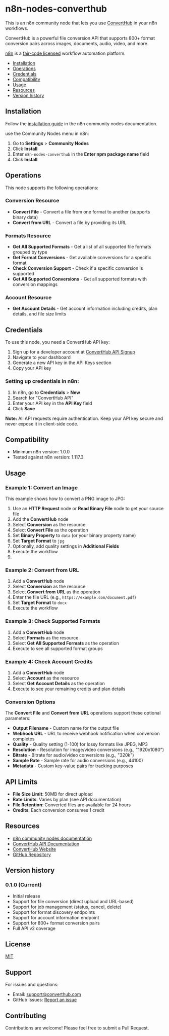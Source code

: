 # n8n-nodes-converthub

This is an n8n community node that lets you use [ConvertHub](https://converthub.com) in your n8n workflows.

ConvertHub is a powerful file conversion API that supports 800+ format conversion pairs across images, documents, audio, video, and more.

[n8n](https://n8n.io/) is a [fair-code licensed](https://docs.n8n.io/sustainable-use-license/) workflow automation platform.

- [Installation](#installation)
- [Operations](#operations)
- [Credentials](#credentials)
- [Compatibility](#compatibility)
- [Usage](#usage)
- [Resources](#resources)
- [Version history](#version-history)

## Installation

Follow the [installation guide](https://docs.n8n.io/integrations/community-nodes/installation/) in the n8n community nodes documentation.

use the Community Nodes menu in n8n:

1. Go to **Settings** > **Community Nodes**
2. Click **Install**
3. Enter `n8n-nodes-converthub` in the **Enter npm package name** field
4. Click **Install**

## Operations

This node supports the following operations:

### Conversion Resource
- **Convert File** - Convert a file from one format to another (supports binary data)
- **Convert from URL** - Convert a file by providing its URL

### Formats Resource
- **Get All Supported Formats** - Get a list of all supported file formats grouped by type
- **Get Format Conversions** - Get available conversions for a specific format
- **Check Conversion Support** - Check if a specific conversion is supported
- **Get All Supported Conversions** - Get all supported formats with conversion mappings

### Account Resource
- **Get Account Details** - Get account information including credits, plan details, and file size limits

## Credentials

To use this node, you need a ConvertHub API key:

1. Sign up for a developer account at [ConvertHub API Signup](https://converthub.com/api/signup)
2. Navigate to your dashboard
3. Generate a new API key in the API Keys section
4. Copy your API key

### Setting up credentials in n8n:

1. In n8n, go to **Credentials** > **New**
2. Search for "ConvertHub API"
3. Enter your API key in the **API Key** field
4. Click **Save**

**Note:** All API requests require authentication. Keep your API key secure and never expose it in client-side code.

## Compatibility

- Minimum n8n version: 1.0.0
- Tested against n8n version: 1.117.3

## Usage

### Example 1: Convert an Image

This example shows how to convert a PNG image to JPG:

1. Use an **HTTP Request** node or **Read Binary File** node to get your source file
2. Add the **ConvertHub** node
3. Select **Conversion** as the resource
4. Select **Convert File** as the operation
5. Set **Binary Property** to `data` (or your binary property name)
6. Set **Target Format** to `jpg`
7. Optionally, add quality settings in **Additional Fields**
8. Execute the workflow
9. 
### Example 2: Convert from URL

1. Add a **ConvertHub** node
2. Select **Conversion** as the resource
3. Select **Convert from URL** as the operation
4. Enter the file URL (e.g., `https://example.com/document.pdf`)
5. Set **Target Format** to `docx`
6. Execute the workflow

### Example 3: Check Supported Formats

1. Add a **ConvertHub** node
2. Select **Formats** as the resource
3. Select **Get All Supported Formats** as the operation
4. Execute to see all supported format groups

### Example 4: Check Account Credits

1. Add a **ConvertHub** node
2. Select **Account** as the resource
3. Select **Get Account Details** as the operation
4. Execute to see your remaining credits and plan details

### Conversion Options

The **Convert File** and **Convert from URL** operations support these optional parameters:

- **Output Filename** - Custom name for the output file
- **Webhook URL** - URL to receive webhook notification when conversion completes
- **Quality** - Quality setting (1-100) for lossy formats like JPEG, MP3
- **Resolution** - Resolution for image/video conversions (e.g., "1920x1080")
- **Bitrate** - Bitrate for audio/video conversions (e.g., "320k")
- **Sample Rate** - Sample rate for audio conversions (e.g., 44100)
- **Metadata** - Custom key-value pairs for tracking purposes

## API Limits

- **File Size Limit**: 50MB for direct upload
- **Rate Limits**: Varies by plan (see API documentation)
- **File Retention**: Converted files are available for 24 hours
- **Credits**: Each conversion consumes 1 credit

## Resources

* [n8n community nodes documentation](https://docs.n8n.io/integrations/#community-nodes)
* [ConvertHub API Documentation](https://converthub.com/api/docs)
* [ConvertHub Website](https://converthub.com/api)
* [GitHub Repository](https://github.com/converthub-api/n8n-nodes-converthub)

## Version history

### 0.1.0 (Current)

- Initial release
- Support for file conversion (direct upload and URL-based)
- Support for job management (status, cancel, delete)
- Support for format discovery endpoints
- Support for account information endpoint
- Support for 800+ format conversion pairs
- Full API v2 coverage

## License

[MIT](LICENSE.md)

## Support

For issues and questions:
- Email: support@converthub.com
- GitHub Issues: [Report an issue](https://github.com/converthub-api/n8n-nodes-converthub/issues)

## Contributing

Contributions are welcome! Please feel free to submit a Pull Request.
